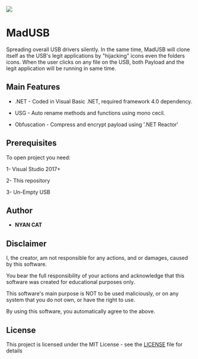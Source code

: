 <img src="https://i.imgur.com/L6ZcqqH.png">

# MadUSB
Spreading overall USB drivers silently. In the same time, MadUSB will clone itself as the USB's legit applications by "hijacking" icons even the folders icons. When the user clicks on any file on the USB, both Payload and the legit application will be running in same time.


## Main Features

* .NET - Coded in Visual Basic .NET, required framework 4.0 dependency.
 
* USG - Auto rename methods and functions using mono cecil.

* Obfuscation - Compress and encrypt payload using '.NET Reactor'

 
## Prerequisites

To open project you need:

1- Visual Studio 2017+

2- This repository

3- Un-Empty USB

## Author

* **NYAN CAT** 


## Disclaimer

I, the creator, am not responsible for any actions, and or damages, caused by this software.

You bear the full responsibility of your actions and acknowledge that this software was created for educational purposes only.

This software's main purpose is NOT to be used maliciously, or on any system that you do not own, or have the right to use.

By using this software, you automatically agree to the above.


## License

This project is licensed under the MIT License - see the [LICENSE](/LICENSE) file for details
